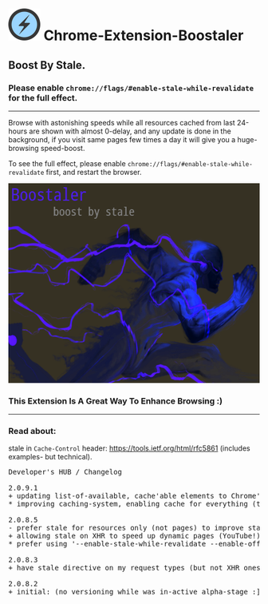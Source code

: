 <h1><img src="resources/icon.png" height="64" width="64"/> Chrome-Extension-Boostaler</h1>

<h2>Boost By Stale.</h2>
<h3>Please enable <code>chrome://flags/#enable-stale-while-revalidate</code> for the full effect.</h3>

<hr/>

Browse with astonishing speeds while all resources cached from last 24-hours are shown with almost 0-delay,
and any update is done in the background, if you visit same pages few times a day it will give you a huge-browsing speed-boost.

To see the full effect, please enable <code>chrome://flags/#enable-stale-while-revalidate</code> first, and restart the browser.

<img height="400" width="640" src="resources/screenshot_1.png"/>

<h3>This Extension Is A Great Way To Enhance Browsing :)</h3>

<hr/>

<h3>Read about:</h3>
stale in <code>Cache-Control</code> header: <a href="https://tools.ietf.org/html/rfc5861">https://tools.ietf.org/html/rfc5861</a> (includes examples- but technical).



<pre>
Developer's HUB / Changelog

2.0.9.1
+ updating list-of-available, cache'able elements to Chrome's max value according to https://developer.chrome.com/extensions/webRequest , which adds media :]
* improving caching-system, enabling cache for everything (tryout...)

2.0.8.5
- prefer stale for resources only (not pages) to improve stability.
+ allowing stale on XHR to speed up dynamic pages (YouTube!).
* prefer using '--enable-stale-while-revalidate --enable-offline-load-stale-cache' command line switches to Chrome's-shortcut. The chrome-flag is removed on newer Chrome versions.

2.0.8.3
+ have stale directive on my request types (but not XHR ones!)

2.0.8.2
+ initial: (no versioning while was in-active alpha-stage :] ).
</pre>

<!-- <a href="https://paypal.me/e1adkarak0"><img src="https://www.paypalobjects.com/webstatic/mktg/Logo/pp-logo-100px.png" alt="PayPal Donation"></a> -->